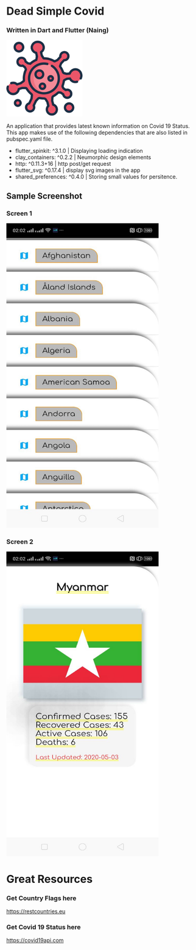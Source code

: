 # Dead Simple Covid 
### Written in Dart and Flutter (Naing)


<img width="200" alt="icon" src="showcase/appstore.png">


An application that provides latest known information on Covid 19 Status.
This app makes use of the following dependencies that are also listed in pubspec.yaml file. 

* flutter_spinkit: ^3.1.0 | Displaying loading indication
* clay_containers: ^0.2.2 | Neumorphic design elements
* http: ^0.11.3+16 | http post/get request
* flutter_svg: ^0.17.4 | display svg images in the app
* shared_preferences: ^0.4.0 | Storing small values for persitence.  

## Sample Screenshot
### Screen 1
<img width="400" height="800" alt="Country Covid Details" src="showcase/list.jpg">

### Screen 2
<img width="400" height="800" alt="Country Covid Details" src="showcase/flag.jpg">


# Great Resources
### Get Country Flags here
https://restcountries.eu

### Get Covid 19 Status here
https://covid19api.com




